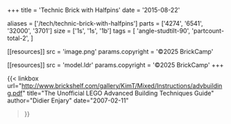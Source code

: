 +++
title = 'Technic Brick with Halfpins'
date  = '2015-08-22'

aliases = ['/tech/technic-brick-with-halfpins']
parts = ['4274', '6541', '32000', '3701']
size  = ['1s', '1s', '1b']
tags  = [
  'angle-studtilt-90',
  'partcount-total-2',
]

[[resources]]
src              = 'image.png'
params.copyright = '©2025 BrickCamp'

[[resources]]
src              = 'model.ldr'
params.copyright = '©2025 BrickCamp'
+++

{{< linkbox
    url="http://www.brickshelf.com/gallery/KimT/Mixed/Instructions/advbuilding.pdf"
    title="The Unofficial LEGO Advanced Building Techniques Guide"
    author="Didier Enjary"
    date="2007-02-11"
>}}
